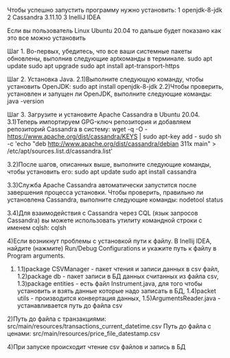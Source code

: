 Чтобы успешно запустить программу нужно установить: 
1 openjdk-8-jdk 
2 Cassandra 3.11.10
3 InelliJ IDEA

Если вы пользователь Linux Ubuntu 20.04 то дальше будет показано как это все можно установить 

Шаг 1. Во-первых, убедитесь, что все ваши системные пакеты обновлены, выполнив следующие aptкоманды в терминале.
  sudo apt update
  sudo apt upgrade
  sudo apt install apt-transport-https

Шаг 2. Установка Java.
  2.1)Выполните следующую команду, чтобы установить OpenJDK: sudo apt install openjdk-8-jdk
  2.2)Чтобы проверить, установлен и запущен ли OpenJDK, выполните следующие команды: java -version

Шаг 3. Загрузите и установите Apache Cassandra в Ubuntu 20.04.
  3.1)Теперь импортируем GPG-ключ репозитория и добавляем репозиторий Cassandra в систему:
    wget -q -O - https://www.apache.org/dist/cassandra/KEYS | sudo apt-key add -
    sudo sh -c 'echo "deb http://www.apache.org/dist/cassandra/debian 311x main" > /etc/apt/sources.list.d/cassandra.list'
 	
  3.2)После шагов, описанных выше, выполните следующие команды, чтобы установить его:
    sudo apt update
    sudo apt install cassandra
    
  3.3)Служба Apache Cassandra автоматически запустится после завершения процесса установки. Чтобы проверить, правильно ли установлена ​​Cassandra, выполните следующие команды:
    nodetool status

  3.4)Для взаимодействия с Cassandra через CQL (язык запросов Cassandra) вы можете использовать утилиту командной строки с именем cqlsh: cqlsh
  
  4)Если возникнут проблемы с установкой пути к файлу.
   В Inellij IDEA, найдите (нажмите) Run/Debug Configurations и укажите путь к файлу в Program     arguments.
  
  
  
1) 1.1)package CSVManager - пакет чтения и записи данных в csv файл,
   1.2)package db - пакет записи в БД данных считанных из файла csv,
   1.3)package entities - есть файл Instrument.java, для того чтобы установить и взять данные которые   надо записать в БД,
   1.4)packet utils - производится конвертация данных,
   1.5)ArgumentsReader.java - устанавливается путь до файла csv
 
 2)Путь до файла с транзакциями: src/main/resources/transactions_current_datetime.csv 
   Путь до файла с ценами: src/main/resources/price_file_datestamp.csv

 
 4)При запуске происходит чтение csv файлов и запись в БД
 
 
 
